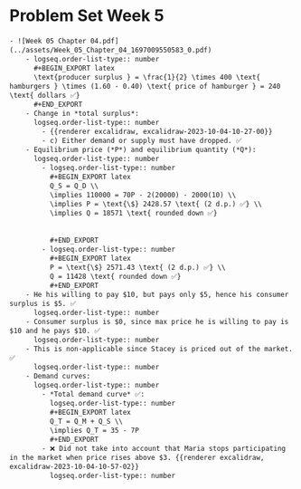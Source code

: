 # Problem Set Week 5
	- ![Week 05 Chapter 04.pdf](../assets/Week_05_Chapter_04_1697009550583_0.pdf)
		- logseq.order-list-type:: number
		  #+BEGIN_EXPORT latex
		  \text{producer surplus } = \frac{1}{2} \times 400 \text{ hamburgers } \times (1.60 - 0.40) \text{ price of hamburger } = 240 \text{ dollars ✅}
		  #+END_EXPORT
		- Change in *total surplus*:
		  logseq.order-list-type:: number
			- {{renderer excalidraw, excalidraw-2023-10-04-10-27-00}}
			- c) Either demand or supply must have dropped. ✅
		- Equilibrium price (*P*) and equilibrium quantity (*Q*):
		  logseq.order-list-type:: number
			- logseq.order-list-type:: number
			  #+BEGIN_EXPORT latex
			  Q_S = Q_D \\
			  \implies 110000 = 70P - 2(20000) - 2000(10) \\
			  \implies P = \text{\$} 2428.57 \text{ (2 d.p.) ✅} \\
			  \implies Q = 18571 \text{ rounded down ✅}
			  
			  
			  #+END_EXPORT
			- logseq.order-list-type:: number
			  #+BEGIN_EXPORT latex
			  P = \text{\$} 2571.43 \text{ (2 d.p.) ✅} \\
			  Q = 11428 \text{ rounded down ✅}
			  #+END_EXPORT
		- He his willing to pay $10, but pays only $5, hence his consumer surplus is $5. ✅
		  logseq.order-list-type:: number
		- Consumer surplus is $0, since max price he is willing to pay is $10 and he pays $10. ✅
		  logseq.order-list-type:: number
		- This is non-applicable since Stacey is priced out of the market. ✅
		  logseq.order-list-type:: number
		- Demand curves:
		  logseq.order-list-type:: number
			- *Total demand curve* ✅: 
			  logseq.order-list-type:: number
			  #+BEGIN_EXPORT latex
			  Q_T = Q_M + Q_S \\
			  \implies Q_T = 35 - 7P
			  #+END_EXPORT
			- ❌ Did not take into account that Maria stops participating in the market when price rises above $3. {{renderer excalidraw, excalidraw-2023-10-04-10-57-02}}
			  logseq.order-list-type:: number